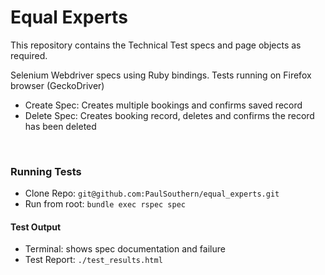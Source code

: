 # Equal Experts

This repository contains the Technical Test specs and page objects as required.

Selenium Webdriver specs using Ruby bindings.  Tests running on Firefox browser (GeckoDriver)

- Create Spec: Creates multiple bookings and confirms saved record 
- Delete Spec: Creates booking record, deletes and confirms the record has been deleted

<br />

### Running Tests

- Clone Repo: `git@github.com:PaulSouthern/equal_experts.git`
- Run from root: `bundle exec rspec spec`

#### Test Output

- Terminal: shows spec documentation and failure
- Test Report: `./test_results.html`
